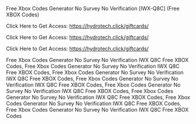 Free Xbox Codes Generator No Survey No Verification [IWX-Q8C] (Free XBOX Codes)

Click Here to Get Access: https://hydrotech.click/giftcards/

Click Here to Get Access: https://hydrotech.click/giftcards/

Click Here to Get Access: https://hydrotech.click/giftcards/

Free Xbox Codes Generator No Survey No Verification IWX Q8C Free XBOX Codes, Free Xbox Codes Generator No Survey No Verification IWX Q8C Free XBOX Codes, Free Xbox Codes Generator No Survey No Verification IWX Q8C Free XBOX Codes, Free Xbox Codes Generator No Survey No Verification IWX Q8C Free XBOX Codes, Free Xbox Codes Generator No Survey No Verification IWX Q8C Free XBOX Codes, Free Xbox Codes Generator No Survey No Verification IWX Q8C Free XBOX Codes, Free Xbox Codes Generator No Survey No Verification IWX Q8C Free XBOX Codes, Free Xbox Codes Generator No Survey No Verification IWX Q8C Free XBOX Codes
